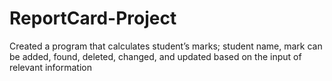 # ReportCard-Project
Created a program that calculates student’s marks; student name, mark can be added, found, deleted, changed, and updated based on the input of relevant information
